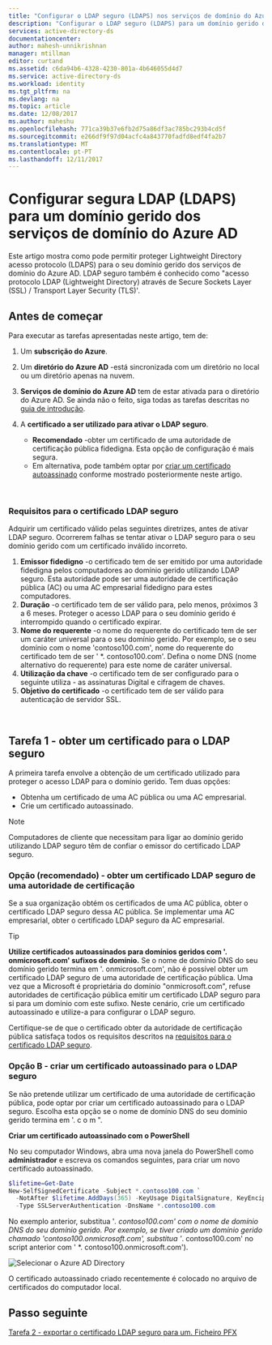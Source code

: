 ```yaml
---
title: "Configurar o LDAP seguro (LDAPS) nos serviços de domínio do Azure AD | Microsoft Docs"
description: "Configurar o LDAP seguro (LDAPS) para um domínio gerido dos serviços de domínio do Azure AD"
services: active-directory-ds
documentationcenter: 
author: mahesh-unnikrishnan
manager: mtillman
editor: curtand
ms.assetid: c6da94b6-4328-4230-801a-4b646055d4d7
ms.service: active-directory-ds
ms.workload: identity
ms.tgt_pltfrm: na
ms.devlang: na
ms.topic: article
ms.date: 12/08/2017
ms.author: maheshu
ms.openlocfilehash: 771ca39b37e6fb2d75a86df3ac785bc293b4cd5f
ms.sourcegitcommit: e266df9f97d04acfc4a843770fadfd8edf4fa2b7
ms.translationtype: MT
ms.contentlocale: pt-PT
ms.lasthandoff: 12/11/2017
---
```

# <a name="configure-secure-ldap-ldaps-for-an-azure-ad-domain-services-managed-domain"></a>Configurar segura LDAP (LDAPS) para um domínio gerido dos serviços de domínio do Azure AD
Este artigo mostra como pode permitir proteger Lightweight Directory acesso protocolo (LDAPS) para o seu domínio gerido dos serviços de domínio do Azure AD. LDAP seguro também é conhecido como "acesso protocolo LDAP (Lightweight Directory) através de Secure Sockets Layer (SSL) / Transport Layer Security (TLS)'.

## <a name="before-you-begin"></a>Antes de começar
Para executar as tarefas apresentadas neste artigo, tem de:

1. Um **subscrição do Azure**.
2. Um **diretório do Azure AD** -está sincronizada com um diretório no local ou um diretório apenas na nuvem.
3. **Serviços de domínio do Azure AD** tem de estar ativada para o diretório do Azure AD. Se ainda não o feito, siga todas as tarefas descritas no [guia de introdução](active-directory-ds-getting-started.md).
4. A **certificado a ser utilizado para ativar o LDAP seguro**.

   * **Recomendado** -obter um certificado de uma autoridade de certificação pública fidedigna. Esta opção de configuração é mais segura.
   * Em alternativa, pode também optar por [criar um certificado autoassinado](#task-1---obtain-a-certificate-for-secure-ldap) conforme mostrado posteriormente neste artigo.

<br>

### <a name="requirements-for-the-secure-ldap-certificate"></a>Requisitos para o certificado LDAP seguro
Adquirir um certificado válido pelas seguintes diretrizes, antes de ativar LDAP seguro. Ocorrerem falhas se tentar ativar o LDAP seguro para o seu domínio gerido com um certificado inválido incorreto.

1. **Emissor fidedigno** -o certificado tem de ser emitido por uma autoridade fidedigna pelos computadores ao domínio gerido utilizando LDAP seguro. Esta autoridade pode ser uma autoridade de certificação pública (AC) ou uma AC empresarial fidedigno para estes computadores.
2. **Duração** -o certificado tem de ser válido para, pelo menos, próximos 3 a 6 meses. Proteger o acesso LDAP para o seu domínio gerido é interrompido quando o certificado expirar.
3. **Nome do requerente** -o nome do requerente do certificado tem de ser um caráter universal para o seu domínio gerido. Por exemplo, se o seu domínio com o nome 'contoso100.com', nome do requerente do certificado tem de ser ' *. contoso100.com'. Defina o nome DNS (nome alternativo do requerente) para este nome de caráter universal.
4. **Utilização da chave** -o certificado tem de ser configurado para o seguinte utiliza - as assinaturas Digital e cifragem de chaves.
5. **Objetivo do certificado** -o certificado tem de ser válido para autenticação de servidor SSL.

<br>

## <a name="task-1---obtain-a-certificate-for-secure-ldap"></a>Tarefa 1 - obter um certificado para o LDAP seguro
A primeira tarefa envolve a obtenção de um certificado utilizado para proteger o acesso LDAP para o domínio gerido. Tem duas opções:

* Obtenha um certificado de uma AC pública ou uma AC empresarial.
* Crie um certificado autoassinado.

> [!NOTE]
> Computadores de cliente que necessitam para ligar ao domínio gerido utilizando LDAP seguro têm de confiar o emissor do certificado LDAP seguro.
>

### <a name="option-a-recommended---obtain-a-secure-ldap-certificate-from-a-certification-authority"></a>Opção (recomendado) - obter um certificado LDAP seguro de uma autoridade de certificação
Se a sua organização obtém os certificados de uma AC pública, obter o certificado LDAP seguro dessa AC pública. Se implementar uma AC empresarial, obter o certificado LDAP seguro da AC empresarial.

> [!TIP]
> **Utilize certificados autoassinados para domínios geridos com '. onmicrosoft.com' sufixos de domínio.**
> Se o nome de domínio DNS do seu domínio gerido termina em '. onmicrosoft.com', não é possível obter um certificado LDAP seguro de uma autoridade de certificação pública. Uma vez que a Microsoft é proprietária do domínio "onmicrosoft.com", refuse autoridades de certificação pública emitir um certificado LDAP seguro para si para um domínio com este sufixo. Neste cenário, crie um certificado autoassinado e utilize-a para configurar o LDAP seguro.
>

Certifique-se de que o certificado obter da autoridade de certificação pública satisfaça todos os requisitos descritos na [requisitos para o certificado LDAP seguro](#requirements-for-the-secure-ldap-certificate).


### <a name="option-b---create-a-self-signed-certificate-for-secure-ldap"></a>Opção B - criar um certificado autoassinado para o LDAP seguro
Se não pretende utilizar um certificado de uma autoridade de certificação pública, pode optar por criar um certificado autoassinado para o LDAP seguro. Escolha esta opção se o nome de domínio DNS do seu domínio gerido termina em '. c o m ".

**Criar um certificado autoassinado com o PowerShell**

No seu computador Windows, abra uma nova janela do PowerShell como **administrador** e escreva os comandos seguintes, para criar um novo certificado autoassinado.

```powershell
$lifetime=Get-Date
New-SelfSignedCertificate -Subject *.contoso100.com `
  -NotAfter $lifetime.AddDays(365) -KeyUsage DigitalSignature, KeyEncipherment `
  -Type SSLServerAuthentication -DnsName *.contoso100.com
```

No exemplo anterior, substitua '*. contoso100.com' com o nome de domínio DNS do seu domínio gerido. Por exemplo, se tiver criado um domínio gerido chamado 'contoso100.onmicrosoft.com', substitua '*. contoso100.com' no script anterior com ' *. contoso100.onmicrosoft.com').

![Selecionar o Azure AD Directory](./media/active-directory-domain-services-admin-guide/secure-ldap-powershell-create-self-signed-cert.png)

O certificado autoassinado criado recentemente é colocado no arquivo de certificados do computador local.


## <a name="next-step"></a>Passo seguinte
[Tarefa 2 - exportar o certificado LDAP seguro para um. Ficheiro PFX](active-directory-ds-admin-guide-configure-secure-ldap-export-pfx.md)
